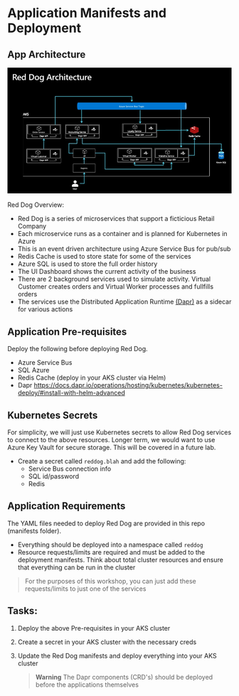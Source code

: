# Application Manifests and Deployment

## App Architecture

![Architecture diagram](./assets/reddog_architecture.jpg)

Red Dog Overview:

* Red Dog is a series of microservices that support a ficticious Retail Company 
* Each microservice runs as a container and is planned for Kubernetes in Azure
* This is an event driven architecture using Azure Service Bus for pub/sub
* Redis Cache is used to store state for some of the services
* Azure SQL is used to store the full order history
* The UI Dashboard shows the current activity of the business
* There are 2 background services used to simulate activity. Virtual Customer creates orders and Virtual Worker processes and fullfills orders
* The services use the Distributed Application Runtime [(Dapr)](http://dapr.io) as a sidecar for various actions

## Application Pre-requisites

Deploy the following before deploying Red Dog.

* Azure Service Bus
* SQL Azure
* Redis Cache (deploy in your AKS cluster via Helm)
* Dapr https://docs.dapr.io/operations/hosting/kubernetes/kubernetes-deploy/#install-with-helm-advanced

## Kubernetes Secrets

For simplicity, we will just use Kubernetes secrets to allow Red Dog services to connect to the above resources. Longer term, we would want to use Azure Key Vault for secure storage. This will be covered in a future lab.

* Create a secret called `reddog.blah` and add the following:
    * Service Bus connection info
    * SQL id/password
    * Redis

## Application Requirements

The YAML files needed to deploy Red Dog are provided in this repo (manifests folder).

* Everything should be deployed into a namespace called `reddog` 
* Resource requests/limits are required and must be added to the deployment manifests. Think about total cluster resources and ensure that everything can be run in the cluster

> For the purposes of this workshop, you can just add these requests/limits to just one of the services

## Tasks:

1. Deploy the above Pre-requisites in your AKS cluster
2. Create a secret in your AKS cluster with the necessary creds
3. Update the Red Dog manifests and deploy everything into your AKS cluster

   > **Warning**
   > The Dapr components (CRD's) should be deployed before the applications themselves








